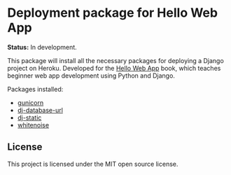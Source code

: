 # Deployment package for Hello Web App

**Status:** In development.

This package will install all the necessary packages for deploying a Django
project on Heroku. Developed for the [Hello Web App](http://hellowebapp.com)
book, which teaches beginner web app development using Python and Django.

Packages installed:
* [gunicorn](http://gunicorn.org/)
* [dj-database-url](https://github.com/kennethreitz/dj-database-url)
* [dj-static](https://github.com/kennethreitz/dj-static)
* [whitenoise](https://warehouse.python.org/project/whitenoise/)

## License

This project is licensed under the MIT open source license.

